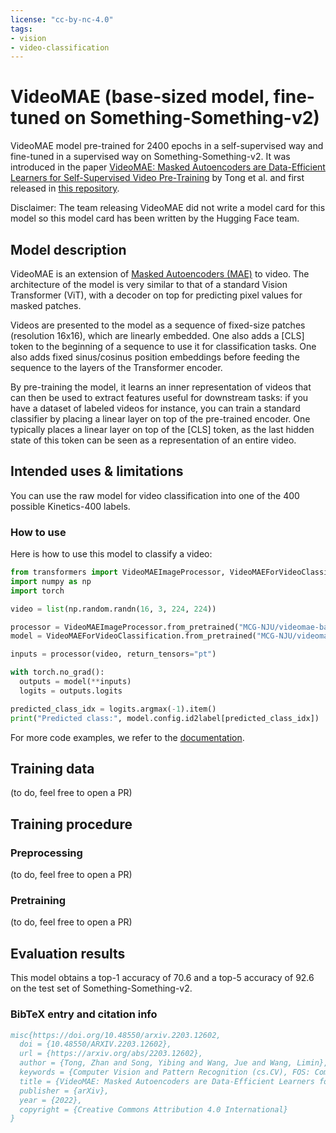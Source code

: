 ```yaml
---
license: "cc-by-nc-4.0"
tags:
- vision
- video-classification
---
```


# VideoMAE (base-sized model, fine-tuned on Something-Something-v2) 

VideoMAE model pre-trained for 2400 epochs in a self-supervised way and fine-tuned in a supervised way on Something-Something-v2. It was introduced in the paper [VideoMAE: Masked Autoencoders are Data-Efficient Learners for Self-Supervised Video Pre-Training](https://arxiv.org/abs/2203.12602) by Tong et al. and first released in [this repository](https://github.com/MCG-NJU/VideoMAE). 

Disclaimer: The team releasing VideoMAE did not write a model card for this model so this model card has been written by the Hugging Face team.

## Model description

VideoMAE is an extension of [Masked Autoencoders (MAE)](https://arxiv.org/abs/2111.06377) to video. The architecture of the model is very similar to that of a standard Vision Transformer (ViT), with a decoder on top for predicting pixel values for masked patches.

Videos are presented to the model as a sequence of fixed-size patches (resolution 16x16), which are linearly embedded. One also adds a [CLS] token to the beginning of a sequence to use it for classification tasks. One also adds fixed sinus/cosinus position embeddings before feeding the sequence to the layers of the Transformer encoder.

By pre-training the model, it learns an inner representation of videos that can then be used to extract features useful for downstream tasks: if you have a dataset of labeled videos for instance, you can train a standard classifier by placing a linear layer on top of the pre-trained encoder. One typically places a linear layer on top of the [CLS] token, as the last hidden state of this token can be seen as a representation of an entire video.

## Intended uses & limitations

You can use the raw model for video classification into one of the 400 possible Kinetics-400 labels.

### How to use

Here is how to use this model to classify a video:

```python
from transformers import VideoMAEImageProcessor, VideoMAEForVideoClassification
import numpy as np
import torch

video = list(np.random.randn(16, 3, 224, 224))

processor = VideoMAEImageProcessor.from_pretrained("MCG-NJU/videomae-base-finetuned-ssv2")
model = VideoMAEForVideoClassification.from_pretrained("MCG-NJU/videomae-base-finetuned-ssv2")

inputs = processor(video, return_tensors="pt")

with torch.no_grad():
  outputs = model(**inputs)
  logits = outputs.logits

predicted_class_idx = logits.argmax(-1).item()
print("Predicted class:", model.config.id2label[predicted_class_idx])
```

For more code examples, we refer to the [documentation](https://huggingface.co/transformers/main/model_doc/videomae.html#).

## Training data

(to do, feel free to open a PR)

## Training procedure

### Preprocessing

(to do, feel free to open a PR)

### Pretraining

(to do, feel free to open a PR)

## Evaluation results

This model obtains a top-1 accuracy of 70.6 and a top-5 accuracy of 92.6 on the test set of Something-Something-v2.

### BibTeX entry and citation info

```bibtex
misc{https://doi.org/10.48550/arxiv.2203.12602,
  doi = {10.48550/ARXIV.2203.12602},
  url = {https://arxiv.org/abs/2203.12602},
  author = {Tong, Zhan and Song, Yibing and Wang, Jue and Wang, Limin},
  keywords = {Computer Vision and Pattern Recognition (cs.CV), FOS: Computer and information sciences, FOS: Computer and information sciences},
  title = {VideoMAE: Masked Autoencoders are Data-Efficient Learners for Self-Supervised Video Pre-Training},
  publisher = {arXiv},
  year = {2022},
  copyright = {Creative Commons Attribution 4.0 International}
}
```